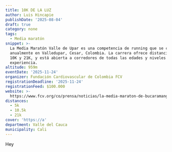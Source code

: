 ```yaml
---
title: 10K DE LA LUZ
author: Luis Hincapie
publishDate: '2025-08-04'
draft: true
category: none
tags:
  - Media maratón
snippet: >-
  La Media Maratón Valle de Upar es una competencia de running que se celebra
  anualmente en Valledupar, Cesar, Colombia. La carrera ofrece distancias de 5K,
  10K y 21K, y está abierta a corredores de todas las edades y niveles de
  experiencia.
altitude: 959m
eventDate: '2025-11-24'
organizer: Fundación Cardiovascular de Colombia FCV
registrationDeadline: '2025-11-24'
registrationFeed: $100.000
website: >-
  https://www.fcv.org/co/prensa/noticias/la-media-maraton-de-bucaramanga-fcv-abre-inscripciones-con-descuento-por-pronto-pago
distances:
  - 5k
  - 10.5k
  - 21k
cover: 'https://a'
department: Valle del Cauca
municipality: Cali
---
```


Hey
